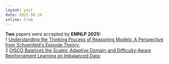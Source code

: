 ```yaml
---
layout: post
date: 2025-08-20
inline: true
---
```


**Two** papers were accepted by **EMNLP 2025**! <br>
1 [Understanding the Thinking Process of Reasoning Models: A Perspective from Schoenfeld's Episode Theory](https://arxiv.org/abs/2509.14662); <br>
2 [DISCO Balances the Scales: Adaptive Domain-and Difficulty-Aware Reinforcement Learning on Imbalanced Data](https://arxiv.org/abs/2505.15074); <br>
